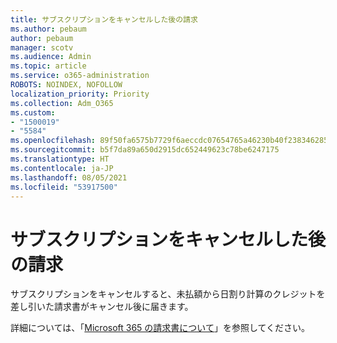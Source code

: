 ```yaml
---
title: サブスクリプションをキャンセルした後の請求
ms.author: pebaum
author: pebaum
manager: scotv
ms.audience: Admin
ms.topic: article
ms.service: o365-administration
ROBOTS: NOINDEX, NOFOLLOW
localization_priority: Priority
ms.collection: Adm_O365
ms.custom:
- "1500019"
- "5584"
ms.openlocfilehash: 89f50fa6575b7729f6aeccdc07654765a46230b40f238346285acfa9431138e0
ms.sourcegitcommit: b5f7da89a650d2915dc652449623c78be6247175
ms.translationtype: HT
ms.contentlocale: ja-JP
ms.lasthandoff: 08/05/2021
ms.locfileid: "53917500"
---
```

# <a name="billed-after-canceling-subscription"></a>サブスクリプションをキャンセルした後の請求

サブスクリプションをキャンセルすると、未払額から日割り計算のクレジットを差し引いた請求書がキャンセル後に届きます。

詳細については、「[Microsoft 365 の請求書について](https://docs.microsoft.com/microsoft-365/commerce/billing-and-payments/understand-your-invoice2)」を参照してください。
